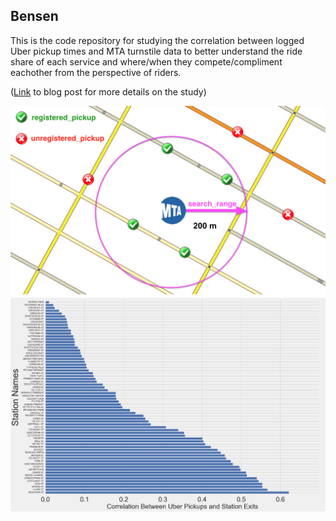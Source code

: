 ## Bensen
This is the code repository for studying the correlation between logged Uber pickup times and MTA turnstile data to better understand the ride share of each service and where/when they compete/compliment eachother from the perspective of riders.

([Link](https://bobtian.wordpress.com/analyzing-mta-and-uber-data-sets/) to blog post for more details on the study)

![Image](diagram.png)
![Image](barplot.png)
